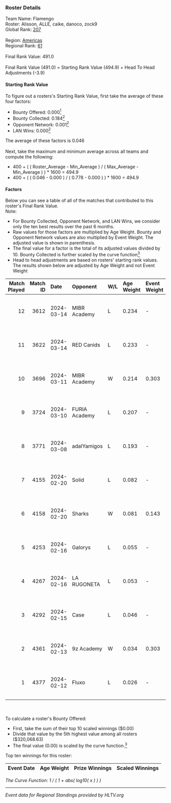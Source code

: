 ### Roster Details<br />
Team Name: Flamengo<br />
Roster: Alisson, ALLE, caike, danoco, zock9<br />
Global Rank: [207](../../standings_global_2024_08_06.md)<br />
<br />
Region: [Americas]( ../../standings_americas_2024_08_06.md)<br />
Regional Rank: [61]( ../../standings_americas_2024_08_06.md)<br />
<br />
Final Rank Value:  491.0<br />
<br />
Final Rank Value (491.0) = Starting Rank Value (494.9) + Head To Head Adjustments (-3.9)<br />

#### Starting Rank Value<br />
To figure out a rosters's Starting Rank Value, first take the average of these four factors:<br />
- Bounty Offered: 0.000[<sup>1</sup>](#table2)
- Bounty Collected: 0.184[<sup>2</sup>](#table1)
- Opponent Network: 0.001[<sup>2</sup>](#table1)
- LAN Wins: 0.000[<sup>2</sup>](#table1)

The average of these factors is 0.046<br />
<br />
Next, take the maximum and minimum average across all teams and compute the following:<br />
- 400 + ( ( Roster_Average - Min_Average ) / ( Max_Average - Min_Average ) ) * 1600 = 494.9
- 400 + ( ( 0.046 - 0.000 ) / ( 0.778 - 0.000 ) ) * 1600 = 494.9


#### Factors<br />
Below you can see a table of all of the matches that contributed to this roster's Final Rank Value.<br />
Note:<br />

- For Bounty Collected, Opponent Network, and LAN Wins, we consider only the ten best results over the past 6 months.
- Raw values for those factors are multiplied by Age Weight. Bounty and Opponent Network values are also multiplied by Event Weight. The adjusted value is shown in parenthesis.
- The final value for a factor is the total of its adjusted values divided by 10. Bounty Collected is further scaled by the curve function[<sup>3</sup>](#curveFunction)
- Head to head adjustments are based on rosters' starting rank values. The results shown below are adjusted by Age Weight and not Event Weight
<span id="table1"></span><br />


| Match Played | Match ID | Date       | Opponent      | W/L | Age Weight | Event Weight | Bounty Collected | Opponent Network | LAN Wins  | H2H Adj. | Roster                                |
| -: | -: | :- | :- | :- | :- | :- | :- | :- | :- | -: | :- |
|           12 |     3612 | 2024-03-14 | MIBR Academy  | L   | 0.234      | -            | -                | -                | -         |    -3.53 | Alisson, ALLE, caike, danoco, zock9   |
|           11 |     3622 | 2024-03-14 | RED Canids    | L   | 0.233      | -            | -                | -                | -         |    -0.27 | Alisson, ALLE, caike, danoco, zock9   |
|           10 |     3696 | 2024-03-11 | MIBR Academy  | W   | 0.214      | 0.303        | 0.000 (0.000)    | 0.021 (0.001)    | 0 (0.000) |     3.54 | Alisson, ALLE, caike, danoco, zock9   |
|            9 |     3724 | 2024-03-10 | FURIA Academy | L   | 0.207      | -            | -                | -                | -         |    -3.09 | Alisson, ALLE, danoco, voltera, zock9 |
|            8 |     3771 | 2024-03-08 | adalYamigos   | L   | 0.193      | -            | -                | -                | -         |    -2.22 | Alisson, ALLE, danoco, voltera, zock9 |
|            7 |     4155 | 2024-02-20 | Solid         | L   | 0.082      | -            | -                | -                | -         |    -0.24 | Alisson, ALLE, danoco, LUCAS1, zock9  |
|            6 |     4158 | 2024-02-20 | Sharks        | W   | 0.081      | 0.143        | 0.030 (0.000)    | 0.547 (0.006)    | 0 (0.000) |     2.39 | Alisson, ALLE, danoco, LUCAS1, zock9  |
|            5 |     4253 | 2024-02-16 | Galorys       | L   | 0.055      | -            | -                | -                | -         |    -0.16 | ALLE, danoco, LUCAS1, ph1, zock9      |
|            4 |     4267 | 2024-02-16 | LA RUGONETA   | L   | 0.053      | -            | -                | -                | -         |    -0.73 | ALLE, danoco, LUCAS1, ph1, zock9      |
|            3 |     4292 | 2024-02-15 | Case          | L   | 0.046      | -            | -                | -                | -         |    -0.11 | ALLE, danoco, LUCAS1, ph1, zock9      |
|            2 |     4361 | 2024-02-13 | 9z Academy    | W   | 0.034      | 0.303        | 0.000 (0.000)    | 0.067 (0.001)    | 0 (0.000) |     0.57 | ALLE, danoco, LUCAS1, sakamoto, zock9 |
|            1 |     4377 | 2024-02-12 | Fluxo         | L   | 0.026      | -            | -                | -                | -         |    -0.04 | ALLE, danoco, LUCAS1, sakamoto, zock9 |

<br />
<span id="table2"></span><br />
To calculate a roster's Bounty Offered:<br />

- First, take the sum of their top 10 scaled winnings ($0.00)
- Divide that value by the 5th highest value among all rosters ($320,068.63)
- The final value (0.00) is scaled by the curve function.[<sup>3</sup>](#curveFunction)

Top ten winnings for this roster:<br />

| Event Date | Age Weight | Prize Winnings | Scaled Winnings |
| :- | -: | :- | :- |


<span id="curveFunction"></span>_The Curve Function: 1 / ( 1 + abs( log10( x ) ) )_<br />

---
_Event data for Regional Standings provided by HLTV.org_<br />
